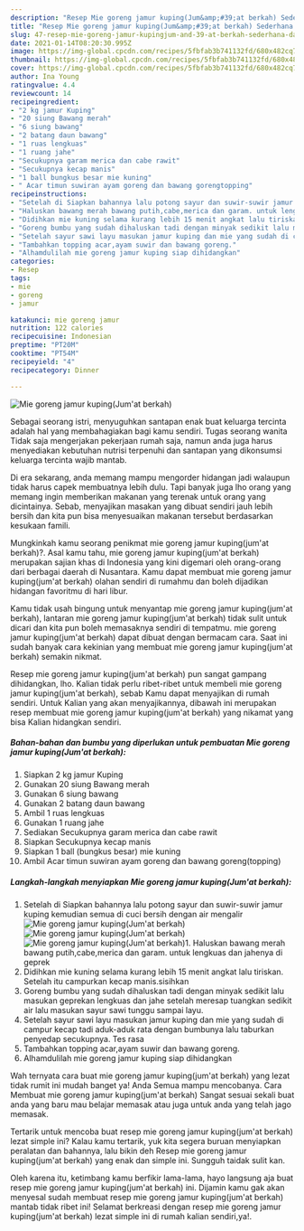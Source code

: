 ```yaml
---
description: "Resep Mie goreng jamur kuping(Jum&amp;#39;at berkah) Sederhana dan Mudah Dibuat"
title: "Resep Mie goreng jamur kuping(Jum&amp;#39;at berkah) Sederhana dan Mudah Dibuat"
slug: 47-resep-mie-goreng-jamur-kupingjum-and-39-at-berkah-sederhana-dan-mudah-dibuat
date: 2021-01-14T08:20:30.995Z
image: https://img-global.cpcdn.com/recipes/5fbfab3b741132fd/680x482cq70/mie-goreng-jamur-kupingjumat-berkah-foto-resep-utama.jpg
thumbnail: https://img-global.cpcdn.com/recipes/5fbfab3b741132fd/680x482cq70/mie-goreng-jamur-kupingjumat-berkah-foto-resep-utama.jpg
cover: https://img-global.cpcdn.com/recipes/5fbfab3b741132fd/680x482cq70/mie-goreng-jamur-kupingjumat-berkah-foto-resep-utama.jpg
author: Ina Young
ratingvalue: 4.4
reviewcount: 14
recipeingredient:
- "2 kg jamur Kuping"
- "20 siung Bawang merah"
- "6 siung bawang"
- "2 batang daun bawang"
- "1 ruas lengkuas"
- "1 ruang jahe"
- "Secukupnya garam merica dan cabe rawit"
- "Secukupnya kecap manis"
- "1 ball bungkus besar mie kuning"
- " Acar timun suwiran ayam goreng dan bawang gorengtopping"
recipeinstructions:
- "Setelah di Siapkan bahannya lalu potong sayur dan suwir-suwir jamur kuping kemudian semua di cuci bersih dengan air mengalir"
- "Haluskan bawang merah bawang putih,cabe,merica dan garam. untuk lengkuas dan jahenya di geprek"
- "Didihkan mie kuning selama kurang lebih 15 menit angkat lalu tiriskan. Setelah itu campurkan kecap manis.sisihkan"
- "Goreng bumbu yang sudah dihaluskan tadi dengan minyak sedikit lalu masukan geprekan lengkuas dan jahe setelah meresap tuangkan sedikit air lalu masukan sayur sawi tunggu sampai layu."
- "Setelah sayur sawi layu masukan jamur kuping dan mie yang sudah di campur kecap tadi aduk-aduk rata dengan bumbunya lalu taburkan penyedap secukupnya. Tes rasa"
- "Tambahkan topping acar,ayam suwir dan bawang goreng."
- "Alhamdulilah mie goreng jamur kuping siap dihidangkan"
categories:
- Resep
tags:
- mie
- goreng
- jamur

katakunci: mie goreng jamur 
nutrition: 122 calories
recipecuisine: Indonesian
preptime: "PT20M"
cooktime: "PT54M"
recipeyield: "4"
recipecategory: Dinner

---
```



![Mie goreng jamur kuping(Jum&#39;at berkah)](https://img-global.cpcdn.com/recipes/5fbfab3b741132fd/680x482cq70/mie-goreng-jamur-kupingjumat-berkah-foto-resep-utama.jpg)

Sebagai seorang istri, menyuguhkan santapan enak buat keluarga tercinta adalah hal yang membahagiakan bagi kamu sendiri. Tugas seorang  wanita Tidak saja mengerjakan pekerjaan rumah saja, namun anda juga harus menyediakan kebutuhan nutrisi terpenuhi dan santapan yang dikonsumsi keluarga tercinta wajib mantab.

Di era  sekarang, anda memang mampu mengorder hidangan jadi walaupun tidak harus capek membuatnya lebih dulu. Tapi banyak juga lho orang yang memang ingin memberikan makanan yang terenak untuk orang yang dicintainya. Sebab, menyajikan masakan yang dibuat sendiri jauh lebih bersih dan kita pun bisa menyesuaikan makanan tersebut berdasarkan kesukaan famili. 



Mungkinkah kamu seorang penikmat mie goreng jamur kuping(jum&#39;at berkah)?. Asal kamu tahu, mie goreng jamur kuping(jum&#39;at berkah) merupakan sajian khas di Indonesia yang kini digemari oleh orang-orang dari berbagai daerah di Nusantara. Kamu dapat membuat mie goreng jamur kuping(jum&#39;at berkah) olahan sendiri di rumahmu dan boleh dijadikan hidangan favoritmu di hari libur.

Kamu tidak usah bingung untuk menyantap mie goreng jamur kuping(jum&#39;at berkah), lantaran mie goreng jamur kuping(jum&#39;at berkah) tidak sulit untuk dicari dan kita pun boleh memasaknya sendiri di tempatmu. mie goreng jamur kuping(jum&#39;at berkah) dapat dibuat dengan bermacam cara. Saat ini sudah banyak cara kekinian yang membuat mie goreng jamur kuping(jum&#39;at berkah) semakin nikmat.

Resep mie goreng jamur kuping(jum&#39;at berkah) pun sangat gampang dihidangkan, lho. Kalian tidak perlu ribet-ribet untuk membeli mie goreng jamur kuping(jum&#39;at berkah), sebab Kamu dapat menyajikan di rumah sendiri. Untuk Kalian yang akan menyajikannya, dibawah ini merupakan resep membuat mie goreng jamur kuping(jum&#39;at berkah) yang nikamat yang bisa Kalian hidangkan sendiri.

<!--inarticleads1-->

##### Bahan-bahan dan bumbu yang diperlukan untuk pembuatan Mie goreng jamur kuping(Jum&#39;at berkah):

1. Siapkan 2 kg jamur Kuping
1. Gunakan 20 siung Bawang merah
1. Gunakan 6 siung bawang
1. Gunakan 2 batang daun bawang
1. Ambil 1 ruas lengkuas
1. Gunakan 1 ruang jahe
1. Sediakan Secukupnya garam merica dan cabe rawit
1. Siapkan Secukupnya kecap manis
1. Siapkan 1 ball (bungkus besar) mie kuning
1. Ambil  Acar timun suwiran ayam goreng dan bawang goreng(topping)




<!--inarticleads2-->

##### Langkah-langkah menyiapkan Mie goreng jamur kuping(Jum&#39;at berkah):

1. Setelah di Siapkan bahannya lalu potong sayur dan suwir-suwir jamur kuping kemudian semua di cuci bersih dengan air mengalir
<img src="https://img-global.cpcdn.com/steps/c49c78d09955d84b/160x128cq70/mie-goreng-jamur-kupingjumat-berkah-langkah-memasak-1-foto.jpg" alt="Mie goreng jamur kuping(Jum&#39;at berkah)"><img src="https://img-global.cpcdn.com/steps/4d618937a2afade3/160x128cq70/mie-goreng-jamur-kupingjumat-berkah-langkah-memasak-1-foto.jpg" alt="Mie goreng jamur kuping(Jum&#39;at berkah)"><img src="https://img-global.cpcdn.com/steps/9045af44965c0625/160x128cq70/mie-goreng-jamur-kupingjumat-berkah-langkah-memasak-1-foto.jpg" alt="Mie goreng jamur kuping(Jum&#39;at berkah)">1. Haluskan bawang merah bawang putih,cabe,merica dan garam. untuk lengkuas dan jahenya di geprek
1. Didihkan mie kuning selama kurang lebih 15 menit angkat lalu tiriskan. Setelah itu campurkan kecap manis.sisihkan
1. Goreng bumbu yang sudah dihaluskan tadi dengan minyak sedikit lalu masukan geprekan lengkuas dan jahe setelah meresap tuangkan sedikit air lalu masukan sayur sawi tunggu sampai layu.
1. Setelah sayur sawi layu masukan jamur kuping dan mie yang sudah di campur kecap tadi aduk-aduk rata dengan bumbunya lalu taburkan penyedap secukupnya. Tes rasa
1. Tambahkan topping acar,ayam suwir dan bawang goreng.
1. Alhamdulilah mie goreng jamur kuping siap dihidangkan




Wah ternyata cara buat mie goreng jamur kuping(jum&#39;at berkah) yang lezat tidak rumit ini mudah banget ya! Anda Semua mampu mencobanya. Cara Membuat mie goreng jamur kuping(jum&#39;at berkah) Sangat sesuai sekali buat anda yang baru mau belajar memasak atau juga untuk anda yang telah jago memasak.

Tertarik untuk mencoba buat resep mie goreng jamur kuping(jum&#39;at berkah) lezat simple ini? Kalau kamu tertarik, yuk kita segera buruan menyiapkan peralatan dan bahannya, lalu bikin deh Resep mie goreng jamur kuping(jum&#39;at berkah) yang enak dan simple ini. Sungguh taidak sulit kan. 

Oleh karena itu, ketimbang kamu berfikir lama-lama, hayo langsung aja buat resep mie goreng jamur kuping(jum&#39;at berkah) ini. Dijamin kamu gak akan menyesal sudah membuat resep mie goreng jamur kuping(jum&#39;at berkah) mantab tidak ribet ini! Selamat berkreasi dengan resep mie goreng jamur kuping(jum&#39;at berkah) lezat simple ini di rumah kalian sendiri,ya!.

